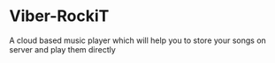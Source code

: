 # Viber-RockiT
A cloud based music player which will help you to store your songs on server and play them directly
